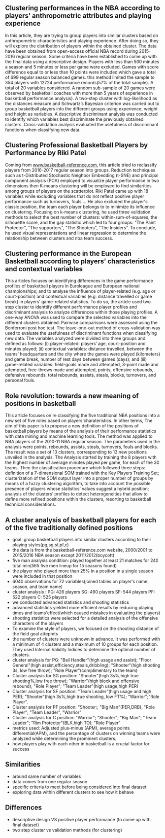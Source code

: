 ## Clustering performances in the NBA according to players’ anthropometric attributes and playing experience

In this article, they are trying to group players into similar clusters based on anthropometric characteristics and playing experience. After doing so, they will explore the distribution of players within the obtained cluster. The data have been obtained from open-access official NBA record during 2015-2016 regular season. Some criteria have been established to come up with the final data  using a descriptive design. Players with less than 500 minutes a season and 5 minutes or less per game were excluded. Games with score difference equal to or less than 10 points were included which gave a total of 699 regular season balanced games. this method limited the sample to 354 players with 12724 performance records(57% of the total sample). A total of 20 variables considered. A random sub-sample of 20 games were observed by basketball coaches with more than 5 years of experience in basketball performance analysis).  A two-step cluster with log-likelihood as the distances measure and
Schwartz’s Bayesian criterion was carried out to group basketball players into the different groups using experience, weight and height as variables. A descriptive discriminant analysis was conducted to identify which variables best discriminate the previously obtained clusters. Cross-validation analysis evaluated the usefulness of discriminant functions when classifying new data.



## Clustering Professional Basketball Players by Performance by Riki Patel

Coming from www.basketball-reference.com, this article tried to reclassify players from 2016-2017 regular season into groups. Reduction techniques such as t-Distributed Stochastic Neighbor Embedding (t-SNE) and principal component analysis (PCA) employed to visualize player performance in two dimensions then K-means clustering will be employed to find similarities among groups of players on the scatterplot. Riki Patel came up with 18 variables while excluding variables that do not reflect positive player performance such as turnovers, fouls ... He also excluded the player's classic position, the team each player belongs to to minimize its influence on clustering. Focusing on k-means clustering, he used three validation methods to select the best number of clusters:  within-sum-of-squares, the silhouette score, and the gap statistic which led to four groups: "The Paint Protector", "The supporters", "The Shooters", "The Insiders". To conclude, he used visual representations and linear regression to determine the relationship between clusters and nba team success.



## Clustering performance in the European Basketball according to players’ characteristics and contextual variables

This articles focuses on identifying differences in the game performance profiles of basketball players in Euroleague and European national championships; and to analyse the influence of player-related (e.g. age or court-position) and contextual variables (e.g. distance travelled or game break) in players’ game-related statistics. To do so, the article used two step cluster to identtify different performance player profiles and discriminant analysis to analyze differences within those playing profiles.  A one-way ANOVA was used to compare the selected variables into the different clusters obtained. Pairwise comparisons were assessed using the Bonferroni post hoc test. The leave-one-out method of cross-validation was used to evaluate the usefulness of discriminant functions when classifying new data. The variables analyzed were divided into three groups and defined as follows: (i) player-related: players’ age, court-position and minutes played; (ii) contextual variables: distance travelled, between the teams’ headquarters and the city where the games were played (kilometers) and game break, number of rest days between games (days); and (iii) game-related variables: field-goals made and attempted, 3-point made and attempted, free-throws made and attempted, points, offensive rebounds, defensive rebounds, total rebounds, assists, steals, blocks, turnovers, and personal fouls.


## Role revolution: towards a new meaning of positions in basketball

This article focuses on re classifying the five traditional NBA positions into a new set of five roles based on players'charateristics. In other terms, The aim of this paper is to propose a new definition of the positions of basketball players by means of the analysis of their performance statistics with data mining and machine learning tools. The method was applied to NBA players of the 2010-11 NBA regular season. The parameters used in the analysis were points, rebounds, assists, steals, turnovers, fouls and blocks. The result was a set of 13 clusters, corresponding to 13 new positions unveiled in the analysis. The Analysis started by training the 8 players with the highest number of average minutes played per game, for each of the 30 teams. Then the classification procedure which followed three steps: definition of a 7-dimensional SOM trained with the Key Players Training Set; clusterization of the SOM output layer into a proper number of groups by means of a fuzzy clustering algorithm, to take into account the possible presence of players whose statistics’ values suggest a hybrid position; analysis of the clusters’ profiles to detect heterogeneities that allow to define more refined positions within the clusters, resorting to basketball technical considerations.

## A cluster analysis of basketball players for each of the five traditionally defined positions

- goal: group basketball players into similar clusters according to their playing styles(pg,sg,sf,pf,c)
- the data is from the basketball-reference.com website, 2000/2001 to 2015/2016 NBA season except 2011/2012(boycott)
- five man analysis condition: played together at least 21 matches for 240 total min(565 five men lineup for 15 seasons found)
- the player who played more than 25% in a position in a single season were included in that position
- 6040 observations for 72 variables(joined tables on player's name, season, and team name)
- cluster analysis :    PG: 426 players   SG: 490 players  SF: 544 players  PF: 522 players  C: 525 players
- we conducted advanced statistics and shooting statistics
- advanced statistics yielded more efficient results by reducing playing times and teams'effect(which caused mistakes in evaluating the players)
- shooting statistics were selected for a detailed analysis of the offensive characters of the players
- To examine the style of players, we focused on the shooting distance of the field goal attepmts
- the number of clusters were unknown in advance. It was performed with a minimum of 4 clusters and a maximum of 10 groups for each position. They used Internal Validity Indices to determine the optimal number of clusters.
- cluster analysis for PG: "Ball Handler"(high usage and assist); "Floor General"(high assist,efficiency,steals,dribbling); "Shooter"(high shooting 3s, low free throw); "Role Player"(complimentary to the team)
- Cluster analysis for SG position: "Shooter"(high 3s%,high true shooting%,low free throw); "Warrior"(high block and offensive rebound); "Role Player"; "Team Leader"(high usage,high PER)
- Cluster analysis for SF position: "Team Leader"(high usage and high PER); "Shooter"(high 3s%,high true shooting, low FT%); "Warrior";"Role Player".
- Cluster analysis for PF position: "Shooter:; "Big Man"(PER,DRB), "Role Player"; "Team Leader", "Warrior"
- Cluster analysis for C position: "Warrior"; "Shooter"; "Big Man"; "Team Leader"; "Rim Protector"(BLK,high TO); "Role Player"
- metrics used: Adjusted plus-minus (APM), average points differential(APM), and the percentage of clusters on winning teams were analyzed while determining the prominent clusters.
- how players play with each other in basketball is a crucial factor for success


## Similarities
- around same number of variables
- data comes from one regular season
- specific criteria to meet before being considered into final dataset
- exploring data within different clusters to see how it behave



## Differences
 -  descriptive design VS positive player performance (to come up with final dataset)
 -  two step cluster vs validation methods (for clustering)


